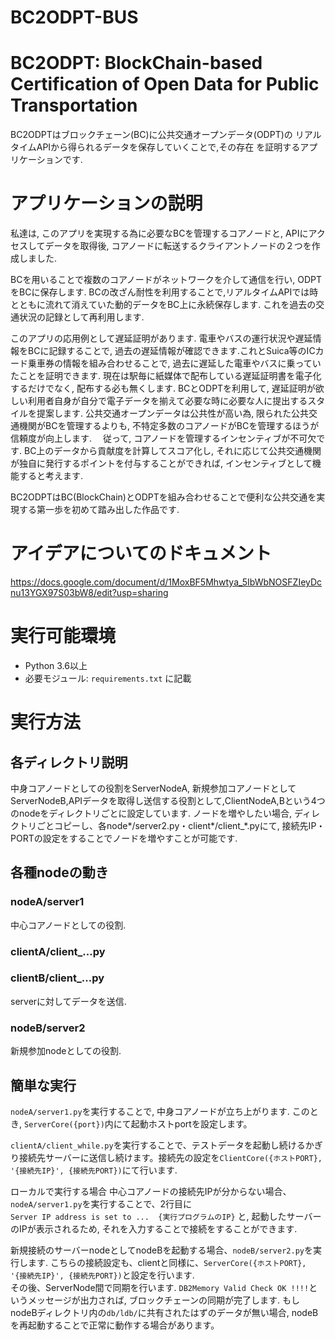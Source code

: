 # BC2ODPT-BUS
# BC2ODPT: BlockChain-based Certification of Open Data for Public Transportation
BC2ODPTはブロックチェーン(BC)に公共交通オープンデータ(ODPT)の
リアルタイムAPIから得られるデータを保存していくことで,その存在
を証明するアプリケーションです.



# アプリケーションの説明
私達は, このアプリを実現する為に必要なBCを管理するコアノードと, APIにアクセスしてデータを取得後, コアノードに転送するクライアントノードの２つを作成しました.

BCを用いることで複数のコアノードがネットワークを介して通信を行い, ODPTをBCに保存します.
BCの改ざん耐性を利用することで,リアルタイムAPIでは時とともに流れて消えていた動的データをBC上に永続保存します.
これを過去の交通状況の記録として再利用します.

このアプリの応用例として遅延証明があります. 電車やバスの運行状況や遅延情報をBCに記録することで, 過去の遅延情報が確認できます.これとSuica等のICカード乗車券の情報を組み合わせることで, 過去に遅延した電車やバスに乗っていたことを証明できます. 現在は駅毎に紙媒体で配布している遅延証明書を電子化するだけでなく, 配布する必も無くします. BCとODPTを利用して, 遅延証明が欲しい利用者自身が自分で電子データを揃えて必要な時に必要な人に提出するスタイルを提案します. 公共交通オープンデータは公共性が高い為, 限られた公共交通機関がBCを管理するよりも, 不特定多数のコアノードがBCを管理するほうが信頼度が向上します. 
　従って, コアノードを管理するインセンティブが不可欠です. BC上のデータから貢献度を計算してスコア化し, それに応じて公共交通機関が独自に発行するポイントを付与することができれば, インセンティブとして機能すると考えます.

BC2ODPTはBC(BlockChain)とODPTを組み合わせることで便利な公共交通を実現する第一歩を初めて踏み出した作品です.


# アイデアについてのドキュメント
https://docs.google.com/document/d/1MoxBF5Mhwtya_5IbWbNOSFZIeyDcnu13YGX97S03bW8/edit?usp=sharing



# 実行可能環境
- Python 3.6以上
- 必要モジュール: `requirements.txt` に記載



# 実行方法
## 各ディレクトリ説明
中身コアノードとしての役割をServerNodeA, 新規参加コアノードとしてServerNodeB,APIデータを取得し送信する役割として,ClientNodeA,Bという4つのnodeをディレクトリごとに設定しています.
ノードを増やしたい場合, ディレクトリごとコピーし、各node*/server2.py・client*/client_*.pyにて, 接続先IP・PORTの設定をすることでノードを増やすことが可能です.

## 各種nodeの動き
### nodeA/server1
中心コアノードとしての役割.
### clientA/client_...py
### clientB/client_...py
serverに対してデータを送信.
### nodeB/server2
新規参加nodeとしての役割.

## 簡単な実行
`nodeA/server1.py`を実行することで, 中身コアノードが立ち上がります. このとき, `ServerCore({port})`内にて起動ホストportを設定します。  
  
`clientA/client_while.py`を実行することで、テストデータを起動し続けるかぎり接続先サーバーに送信し続けます。接続先の設定を`ClientCore({ホストPORT}, '{接続先IP}', {接続先PORT})`にて行います.  
  
ローカルで実行する場合
中心コアノードの接続先IPが分からない場合、`nodeA/server1.py`を実行することで、2行目に  
`Server IP address is set to ...  {実行プログラムのIP}`
と, 起動したサーバーのIPが表示されるため, それを入力することで接続をすることができます.    
  
新規接続のサーバーnodeとしてnodeBを起動する場合、`nodeB/server2.py`を実行します. こちらの接続設定も、clientと同様に、`ServerCore({ホストPORT}, '{接続先IP}', {接続先PORT})`と設定を行います.  
その後、ServerNode間で同期を行います.
`DB2Memory Valid Check OK !!!!`というメッセージが出力されば, ブロックチェーンの同期が完了します.
もしnodeBディレクトリ内の`db/ldb/`に共有されたはずのデータが無い場合, nodeBを再起動することで正常に動作する場合があります。 
